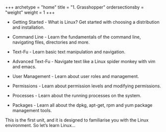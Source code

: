 +++
archetype = "home"
title = "1. Grasshopper"
ordersectionsby = "weight"
weight = 1
+++

* Getting Started - What is Linux? Get started with choosing a distribution and installation.

* Command Line - Learn the fundamentals of the command line, navigating files, directories and more.

* Text-Fu - Learn basic text manipulation and navigation.

* Advanced Text-Fu - Navigate text like a Linux spider monkey with vim and emacs.

* User Management - Learn about user roles and management.

* Permissions - Learn about permission levels and modifying permissions.

* Processes - Learn about the running processes on the system.

* Packages - Learn all about the dpkg, apt-get, rpm and yum package management tools.

This is the first unit, and it is designed to familiarise you with the Linux environment. So let’s learn Linux...